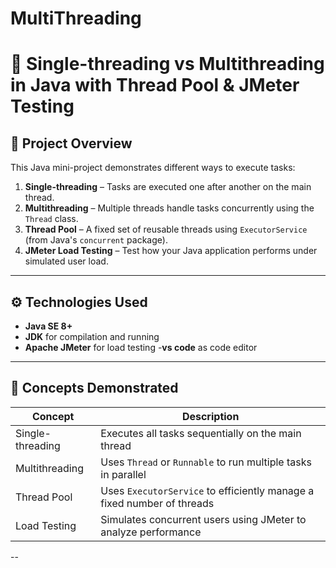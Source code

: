# MultiThreading 
# 🧵 Single-threading vs Multithreading in Java with Thread Pool & JMeter Testing

## 📌 Project Overview

This Java mini-project demonstrates different ways to execute tasks:

1. **Single-threading** – Tasks are executed one after another on the main thread.
2. **Multithreading** – Multiple threads handle tasks concurrently using the `Thread` class.
3. **Thread Pool** – A fixed set of reusable threads using `ExecutorService` (from Java's `concurrent` package).
4. **JMeter Load Testing** – Test how your Java application performs under simulated user load.

---

## ⚙️ Technologies Used

- **Java SE 8+**
- **JDK** for compilation and running
- **Apache JMeter** for load testing
-**vs code** as code editor

---

## 🧠 Concepts Demonstrated

| Concept          | Description                                                                 |
|------------------|-----------------------------------------------------------------------------|
| Single-threading | Executes all tasks sequentially on the main thread                          |
| Multithreading   | Uses `Thread` or `Runnable` to run multiple tasks in parallel               |
| Thread Pool      | Uses `ExecutorService` to efficiently manage a fixed number of threads      |
| Load Testing     | Simulates concurrent users using JMeter to analyze performance              |

--

